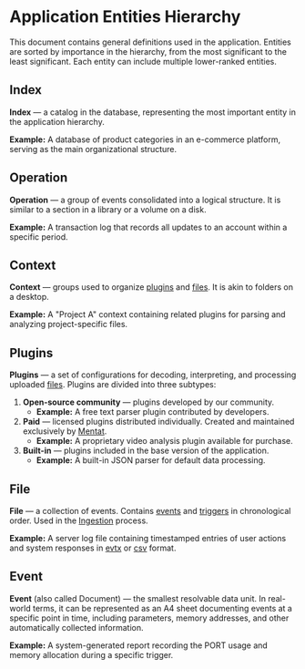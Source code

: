 # Application Entities Hierarchy

This document contains general definitions used in the application. Entities are sorted by importance in the hierarchy, from the most significant to the least significant. Each entity can include multiple lower-ranked entities.

## Index
**Index** — a catalog in the database, representing the most important entity in the application hierarchy.

**Example:** A database of product categories in an e-commerce platform, serving as the main organizational structure.

## Operation
**Operation** — a group of events consolidated into a logical structure. It is similar to a section in a library or a volume on a disk.

**Example:** A transaction log that records all updates to an account within a specific period.

## Context
**Context** — groups used to organize [plugins](#plugins) and [files](#file). It is akin to folders on a desktop.

**Example:** A "Project A" context containing related plugins for parsing and analyzing project-specific files.

## Plugins
**Plugins** — a set of configurations for decoding, interpreting, and processing uploaded [files](#file). Plugins are divided into three subtypes:

1. **Open-source community** — plugins developed by our community.
   - **Example:** A free text parser plugin contributed by developers.
2. **Paid** — licensed plugins distributed individually. Created and maintained exclusively by [Mentat](https://mentat.is/).
   - **Example:** A proprietary video analysis plugin available for purchase.
3. **Built-in** — plugins included in the base version of the application.
   - **Example:** A built-in JSON parser for default data processing.

## File
**File** — a collection of events. Contains [events](#event) and [triggers](#event) in chronological order. Used in the [Ingestion](./ingestion) process.

**Example:** A server log file containing timestamped entries of user actions and system responses in [evtx](https://github.com/libyal/libevtx/blob/main/documentation/Windows%20XML%20Event%20Log%20(EVTX).asciidoc) or [csv](https://en.wikipedia.org/wiki/Comma-separated_values) format.

## Event
**Event** (also called Document) — the smallest resolvable data unit. In real-world terms, it can be represented as an A4 sheet documenting events at a specific point in time, including parameters, memory addresses, and other automatically collected information.

**Example:** A system-generated report recording the PORT usage and memory allocation during a specific trigger.

